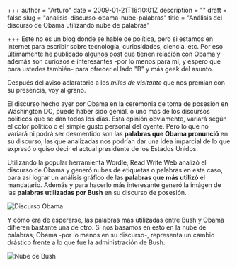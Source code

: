 +++
author = "Arturo"
date = 2009-01-21T16:10:01Z
description = ""
draft = false
slug = "analisis-discurso-obama-nube-palabras"
title = "Análisis del discurso de Obama utilizando nube de palabras"

+++
Este no es un blog donde se hable de política, pero si estamos en internet para escribir sobre tecnología, curiosidades, ciencia, etc.
Por eso últimamente he publicado [algunos post](/dc-libre-prostitucion-investidura-obama) que tienen relación con Obama y además son curiosos e interesantes -por lo menos para mí, y espero que para ustedes también- para ofrecer el lado "B" y más geek del asunto.

Después del aviso aclaratorio a los *miles de visitante* que nos premian con su presencia, voy al grano.

El discurso hecho ayer por Obama en la ceremonia de toma de posesión en Washington DC, puede haber sido genial, o uno más de los discursos políticos que se dan todos los días. Esta opinión obviamente, variará según el color político o el simple gusto personal del oyente. Pero lo que no variará ni podrá ser desmentido son las **palabras que Obama pronunció** en su discurso, las que analizadas nos podrían dar una idea imparcial de lo que expresó o quiso decir el actual presidente de los Estados Unidos.

Utilizando la popular herramienta Wordle, Read Write Web analizó el discurso de Obama y generó nubes de etiquetas o palabras en este caso, para así lograr un análisis gráfico de las **palabras que más utilizó** el mandatario. Además y para hacerlo más interesante generó la imágen de las **palabras utilizadas por Bush** en su discurso de posesión.

![Discurso Obama](/images/import/92-discurso-obama.jpg)

Y cómo era de esperarse, las palabras más utilizadas entre Bush y Obama difieren bastante una de otro. Si nos basamos en esto en la nube de palabras, Obama -por lo menos en su discurso-, representa un cambio drástico frente a lo que fue la administración de Bush.

![Nube de Bush](/images/import/93-nube-bush.jpg)
